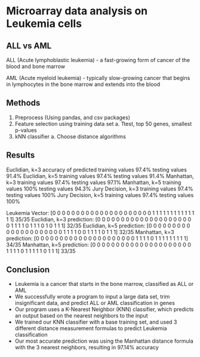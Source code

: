 
# Microarray data analysis on Leukemia cells

## ALL vs AML
ALL (Acute lymphoblastic leukemia) - a fast-growing form of cancer of the blood and bone marrow

AML (Acute myeloid leukemia) - typically slow-growing cancer that begins in lymphocytes in the bone marrow and extends into the blood

## Methods
1. Preprocess (Using pandas, and csv packages)
2. Feature selection using training data set
  a. Ttest, top 50 genes, smallest p-values
3. kNN classifier
  a. Choose distance algorithms
  
## Results
Euclidian, k=3 accuracy of predicted training values 97.4%
                                     testing values  91.4%
Euclidian, k=5                       training values 97.4%
                                     testing values  91.4%
Manhattan, k=3                       training values 97.4%
                                     testing values  97.1%
Manhattan, k=5                       training values 100%
                                     testing values  94.3%
Jury Decision, k=3                   training values 97.4%
                                     testing values  100%
Jury Decision, k=5                   training values 97.4%
                                     testing values  100%
                                     
Leukemia Vector:             [0 0 0 0 0 0 0 0 0 0 0 0 0 0 0 0 0 0 0 0 0 1 1 1 1 1 1 1 1 1 1 1 1 1 1]  35/35
Euclidian, k=3 prediction:   [0 0 0 0 0 0 0 0 0 0 0 0 0 0 0 0 0 0 0 0 0 1 1 1 1 0 1 1 1 0 1 0 1 1 1]  32/35
Euclidian, k=5 prediction:   [0 0 0 0 0 0 0 0 0 0 0 0 0 0 0 0 0 0 0 0 0 1 1 1 1 0 0 1 1 1 1 0 1 1 1]  32/35
Manhattan, k=3 prediction:   [0 0 0 0 0 0 0 0 0 0 0 0 0 0 0 0 0 0 0 0 0 1 1 1 1 0 1 1 1 1 1 1 1 1 1]  34/35
Manhattan, k=5 prediction:   [0 0 0 0 0 0 0 0 0 0 0 0 0 0 0 0 0 0 0 0 0 1 1 1 1 0 1 1 1 1 1 0 1 1 1]  33/35

## Conclusion
* Leukemia is a cancer that starts in the bone marrow, classified as ALL or AML 
* We successfully wrote a program to input a large data set, trim insignificant data, and predict ALL or AML classification in genes
* Our program uses a K-Nearest Neighbor (KNN) classifier, which predicts an output based on the nearest neighbors to the input
* We trained our KNN classifier with a base training set, and used 3 different distance measurement formulas to predict Leukemia classification
* Our most accurate prediction was using the Manhattan distance formula with the 3 nearest neighbors, resulting in 97.14% accuracy


